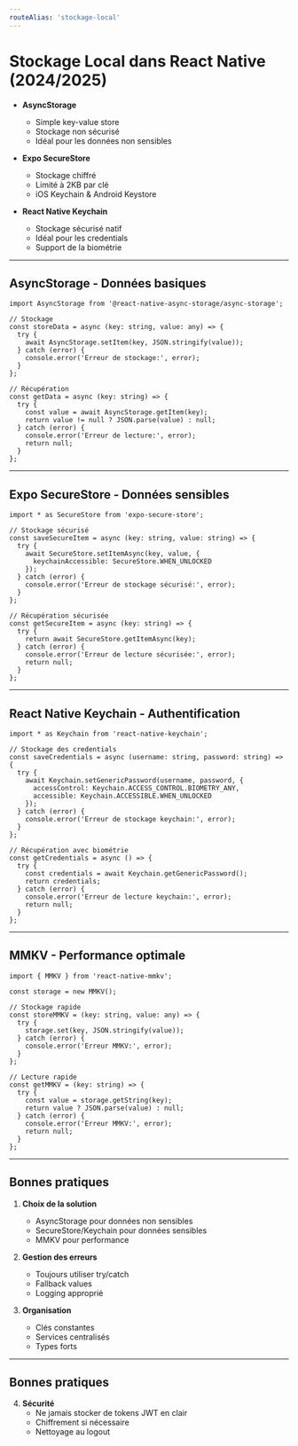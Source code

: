 ```yaml
---
routeAlias: 'stockage-local'
---
```


<a name="stockage-local"></a>

# Stockage Local dans React Native (2024/2025)

- **AsyncStorage**
  - Simple key-value store
  - Stockage non sécurisé
  - Idéal pour les données non sensibles

- **Expo SecureStore**
  - Stockage chiffré
  - Limité à 2KB par clé
  - iOS Keychain & Android Keystore

- **React Native Keychain**
  - Stockage sécurisé natif
  - Idéal pour les credentials
  - Support de la biométrie

---

## AsyncStorage - Données basiques

```tsx
import AsyncStorage from '@react-native-async-storage/async-storage';

// Stockage
const storeData = async (key: string, value: any) => {
  try {
    await AsyncStorage.setItem(key, JSON.stringify(value));
  } catch (error) {
    console.error('Erreur de stockage:', error);
  }
};

// Récupération
const getData = async (key: string) => {
  try {
    const value = await AsyncStorage.getItem(key);
    return value != null ? JSON.parse(value) : null;
  } catch (error) {
    console.error('Erreur de lecture:', error);
    return null;
  }
};
```

---

## Expo SecureStore - Données sensibles

```tsx
import * as SecureStore from 'expo-secure-store';

// Stockage sécurisé
const saveSecureItem = async (key: string, value: string) => {
  try {
    await SecureStore.setItemAsync(key, value, {
      keychainAccessible: SecureStore.WHEN_UNLOCKED
    });
  } catch (error) {
    console.error('Erreur de stockage sécurisé:', error);
  }
};

// Récupération sécurisée
const getSecureItem = async (key: string) => {
  try {
    return await SecureStore.getItemAsync(key);
  } catch (error) {
    console.error('Erreur de lecture sécurisée:', error);
    return null;
  }
};
```

---

## React Native Keychain - Authentification

```tsx
import * as Keychain from 'react-native-keychain';

// Stockage des credentials
const saveCredentials = async (username: string, password: string) => {
  try {
    await Keychain.setGenericPassword(username, password, {
      accessControl: Keychain.ACCESS_CONTROL.BIOMETRY_ANY,
      accessible: Keychain.ACCESSIBLE.WHEN_UNLOCKED
    });
  } catch (error) {
    console.error('Erreur de stockage keychain:', error);
  }
};

// Récupération avec biométrie
const getCredentials = async () => {
  try {
    const credentials = await Keychain.getGenericPassword();
    return credentials;
  } catch (error) {
    console.error('Erreur de lecture keychain:', error);
    return null;
  }
};
```

---

## MMKV - Performance optimale

```tsx
import { MMKV } from 'react-native-mmkv';

const storage = new MMKV();

// Stockage rapide
const storeMMKV = (key: string, value: any) => {
  try {
    storage.set(key, JSON.stringify(value));
  } catch (error) {
    console.error('Erreur MMKV:', error);
  }
};

// Lecture rapide
const getMMKV = (key: string) => {
  try {
    const value = storage.getString(key);
    return value ? JSON.parse(value) : null;
  } catch (error) {
    console.error('Erreur MMKV:', error);
    return null;
  }
};
```

---

## Bonnes pratiques

1. **Choix de la solution**
   - AsyncStorage pour données non sensibles
   - SecureStore/Keychain pour données sensibles
   - MMKV pour performance

2. **Gestion des erreurs**
   - Toujours utiliser try/catch
   - Fallback values
   - Logging approprié

3. **Organisation**
   - Clés constantes
   - Services centralisés
   - Types forts

---

## Bonnes pratiques

4. **Sécurité**
   - Ne jamais stocker de tokens JWT en clair
   - Chiffrement si nécessaire
   - Nettoyage au logout 